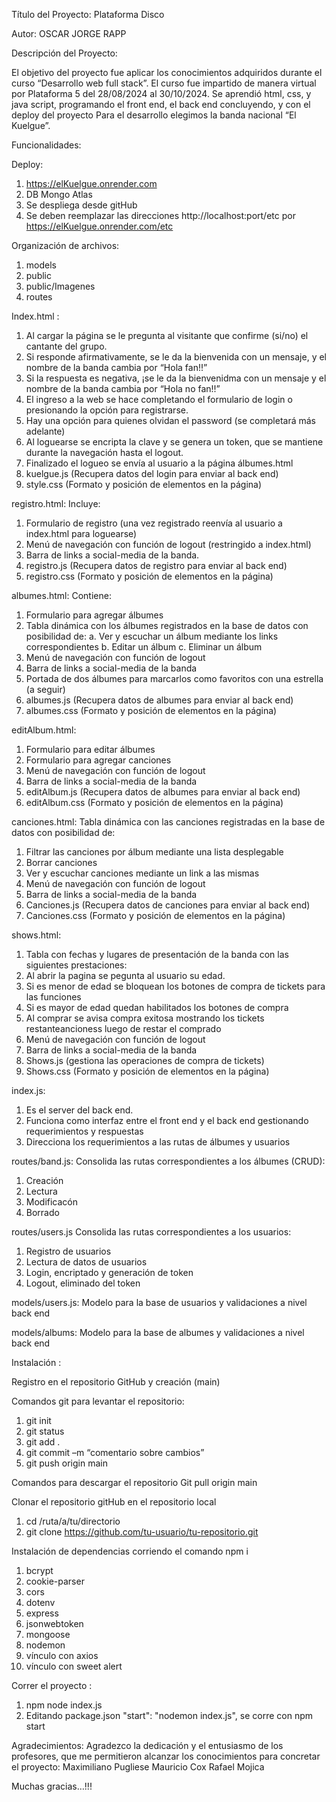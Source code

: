 
Título del Proyecto: Plataforma Disco

Autor: OSCAR JORGE RAPP

Descripción del Proyecto:

El objetivo del proyecto fue aplicar los conocimientos adquiridos durante el curso “Desarrollo web full stack”.
El curso fue impartido de manera virtual por Plataforma 5 del 28/08/2024 al 30/10/2024.
Se aprendió html, css, y java script, programando el front end, el back end concluyendo, y con el deploy del proyecto
Para el desarrollo elegimos la banda nacional “El Kuelgue”.

Funcionalidades:

Deploy: 
1.	https://elKuelgue.onrender.com
2.	DB Mongo Atlas
3.	Se despliega desde gitHub
4.	Se deben reemplazar las direcciones http://localhost:port/etc por https://elKuelgue.onrender.com/etc

Organización de archivos:
1.	models
2.	public
3.	public/Imagenes
4.	routes

Index.html :
1.	Al cargar la página se le pregunta al visitante que confirme (si/no) el cantante del grupo.
2.	Si responde afirmativamente, se le da la bienvenida con un mensaje, y el nombre de la banda cambia por “Hola fan!!”
3.	Si la respuesta es negativa, ¡se le da la bienvenidma con un mensaje y el nombre de la banda cambia por “Hola no fan!!”
4.	El ingreso a la web se hace completando el formulario de login o presionando la opción para registrarse.
5.	Hay una opción para quienes olvidan el password (se completará más adelante)
6.	Al loguearse se encripta la clave y se genera un token, que se mantiene durante la navegación hasta el logout.
7.	Finalizado el logueo se envía al usuario a la página álbumes.html
8.	kuelgue.js (Recupera datos del login para enviar al back end)
9.	style.css (Formato y posición de elementos en la página)

registro.html:
Incluye:
1.	Formulario de registro (una vez registrado reenvía al usuario a index.html para loguearse)
2.	Menú de navegación con función de logout (restringido a index.html)
3.	Barra de links a social-media de la banda.
4.	registro.js (Recupera datos de registro para enviar al back end)
5.	registro.css (Formato y posición de elementos en la página)

albumes.html:
Contiene:
1.	Formulario para agregar álbumes
2.	Tabla dinámica con los álbumes registrados en la base de datos con posibilidad de:
a.	Ver y escuchar un álbum mediante los links correspondientes
b.	Editar un álbum
c.	Eliminar un álbum
3.	Menú de navegación con función de logout
4.	Barra de links a social-media de la banda
5.	Portada de dos álbumes para marcarlos como favoritos con una estrella (a seguir)
6.	albumes.js (Recupera datos de albumes para enviar al back end)
7.	albumes.css (Formato y posición de elementos en la página)

editAlbum.html:
1.	Formulario para editar álbumes
2.	Formulario para agregar canciones
3.	Menú de navegación con función de logout
4.	Barra de links a social-media de la banda
5.	editAlbum.js (Recupera datos de albumes para enviar al back end)
6.	editAlbum.css (Formato y posición de elementos en la página)

canciones.html:
Tabla dinámica con las canciones registradas en la base de datos con posibilidad de:
1.	Filtrar las canciones por álbum mediante una lista desplegable
2.	Borrar canciones 
3.	Ver y escuchar canciones mediante un link a las mismas
4.	Menú de navegación con función de logout
5.	Barra de links a social-media de la banda
6.	Canciones.js (Recupera datos de canciones para enviar al back end)
7.	Canciones.css (Formato y posición de elementos en la página)

shows.html:
1.	Tabla con fechas y lugares de presentación de la banda con las siguientes prestaciones:
2.	Al abrir la pagina se pegunta al usuario su edad.
3.	Si es menor de edad se bloquean los botones de compra de tickets para las funciones
4.	Si es mayor de edad quedan habilitados los botones de compra
5.	Al comprar se avisa compra exitosa mostrando los tickets restanteancioness luego de restar el comprado
6.	Menú de navegación con función de logout
7.	Barra de links a social-media de la banda
8.	Shows.js (gestiona las operaciones de compra de tickets)
9.	Shows.css (Formato y posición de elementos en la página)

index.js:
1.	Es el server del back end. 
2.	Funciona como interfaz entre el front end y el back end gestionando requerimientos y respuestas
3.	Direcciona los requerimientos a las rutas de álbumes y usuarios

routes/band.js:
Consolida las rutas correspondientes a los álbumes (CRUD):
1.	Creación
2.	Lectura
3.	Modificacón
4.	Borrado

routes/users.js
Consolida las rutas correspondientes a los usuarios:
1.	Registro de usuarios
2.	Lectura de datos de usuarios
3.	Login, encriptado y generación de token
4.	Logout, eliminado del token

models/users.js:
Modelo para la base de usuarios y validaciones a nivel back end

models/albums:
Modelo para la base de albumes y validaciones a nivel back end

Instalación :

Registro en el repositorio GitHub y creación (main)

Comandos git para levantar el repositorio:
1.	git init
2.	git status
3.	git add . 
4.	git commit –m “comentario sobre cambios”
5.	git push origin main

Comandos para descargar el repositorio
Git pull origin main

Clonar el repositorio gitHub en el repositorio local
1.	cd /ruta/a/tu/directorio
2.	git clone https://github.com/tu-usuario/tu-repositorio.git

Instalación de dependencias corriendo el comando npm i
1.	bcrypt
2.	cookie-parser
3.	cors
4.	dotenv
5.	express
6.	jsonwebtoken
7.	mongoose
8.	nodemon
9.	vínculo con axios
10.	vínculo con sweet alert

Correr el proyecto :
1.	npm node index.js
2.	Editando package.json "start": "nodemon index.js", se corre con npm start

Agradecimientos:
Agradezco la dedicación y el entusiasmo de los profesores,
que me permitieron alcanzar los conocimientos para concretar el proyecto:
Maximiliano Pugliese
Mauricio Cox
Rafael Mojica

Muchas gracias…!!!
